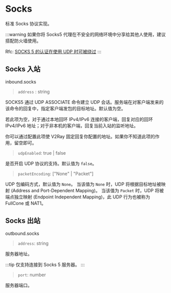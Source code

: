 # Socks

标准 Socks 协议实现。

:::warning
如果你将 Socks5 代理在不安全的网络环境中分享给其他人使用，建议搭配防火墙使用。

Rfc: [SOCKS 5 的认证在使用 UDP 时可被绕过](https://github.com/v2fly/v2fly-github-io/issues/104)
:::

## Socks 入站

inbound.socks

> `address` : string

SOCKS5 通过 UDP ASSOCIATE 命令建立 UDP 会话。服务端在对客户端发来的该命令的回复中，指定客户端发包的目标地址。默认值为空。

若此项为空，对于通过本地回环 IPv4/IPv6 连接的客户端，回复对应的回环 IPv4/IPv6 地址；对于非本机的客户端，回复当前入站的监听地址。

你可以通过配置此项使 V2Ray 固定回复你配置的地址。如果你不知道此项的作用，留空即可。

> `udpEnabled`: true | false

是否开启 UDP 协议的支持。默认值为 `false`。

> `packetEncoding`:  \["None" | "Packet"\]

UDP 包编码方式，默认值为 `None`。
当该值为 `None` 时，UDP 将根据目标地址被映射 (Address and Port-Dependent Mapping)。
当该值为 `Packet` 时，UDP 将被端点独立映射 (Endpoint Independent Mapping)，此 UDP 行为也被称为 FullCone 或 NAT1。

## Socks 出站

outbound.socks

> `address`: string

服务器地址。

:::tip
仅支持连接到 Socks 5 服务器。
:::

> `port`: number

服务器端口。
